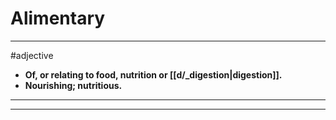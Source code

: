 # Alimentary
---
#adjective
- **Of, or relating to food, nutrition or [[d/_digestion|digestion]].**
- **Nourishing; nutritious.**
---
---
